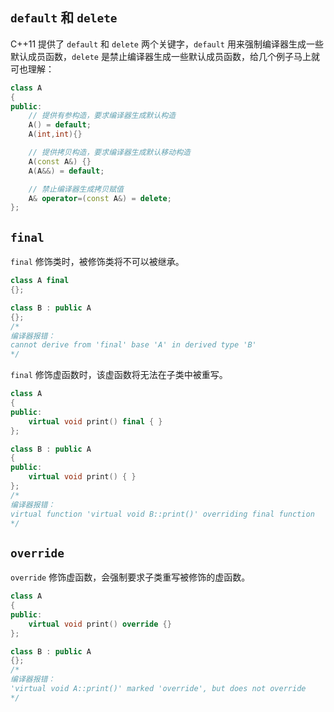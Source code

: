 

## **`default` 和 `delete`**

C++11 提供了 `default` 和 `delete` 两个关键字，`default` 用来强制编译器生成一些默认成员函数，`delete` 是禁止编译器生成一些默认成员函数，给几个例子马上就可也理解：

```cpp
class A
{
public:
    // 提供有参构造，要求编译器生成默认构造
    A() = default;
    A(int,int){}

    // 提供拷贝构造，要求编译器生成默认移动构造
    A(const A&) {}
    A(A&&) = default;

    // 禁止编译器生成拷贝赋值
    A& operator=(const A&) = delete;
};
```


## **`final`**


`final` 修饰类时，被修饰类将不可以被继承。

```cpp
class A final
{};

class B : public A
{};
/* 
编译器报错：
cannot derive from 'final' base 'A' in derived type 'B' 
*/
```
`final` 修饰虚函数时，该虚函数将无法在子类中被重写。

```cpp
class A 
{
public:
    virtual void print() final { }
};

class B : public A
{
public:
    virtual void print() { }
};
/* 
编译器报错：
virtual function 'virtual void B::print()' overriding final function 
*/
```

## **`override`**

`override` 修饰虚函数，会强制要求子类重写被修饰的虚函数。

```cpp
class A 
{
public:
    virtual void print() override {}
};

class B : public A
{};
/* 
编译器报错：
'virtual void A::print()' marked 'override', but does not override 
*/
```


